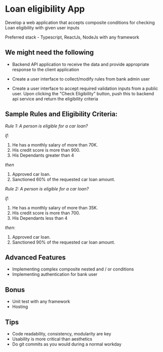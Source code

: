 # Loan eligibility App

Develop a web application that accepts composite conditions for checking Loan eligibility with given user inputs

Preferred stack - Typescript, ReactJs, NodeJs with any framework 

## We might need the following 

- Backend API application to receive the data and provide appropriate response to the client application

- Create a user interface to collect/modify rules from bank admin user

- Create a user interface to accept required validation inputs from a public user. Upon clicking the "Check Eligibility" button, push this to backend api service and return the eligibility criteria 


## Sample Rules and Eligibility Criteria: 
*Rule 1: A person is eligible for a car loan?*

_if:_
   1. He has a monthly salary of more than 70K.
   2. His credit score is more than 900.
   3. His Dependants greater than 4

_then_
   1. Approved car loan.
   2. Sanctioned 60% of the requested car loan amount.


*Rule 2: A person is eligible for a car loan?*

_if:_
   1. He has a monthly salary of more than 35K.
   2. His credit score is more than 700.
   3. His Dependants less than 4

_then:_
   1. Approved car loan.
   2. Sanctioned 90% of the requested car loan amount.



## Advanced Features

- Implementing complex composite nested and / or conditions
- Implementing authentication for bank user

## Bonus

- Unit test with any framework
- Hosting

## Tips

- Code readability, consistency, modularity are key 
- Usability is more critical than aesthetics
- Do git commits as you would during a normal workday